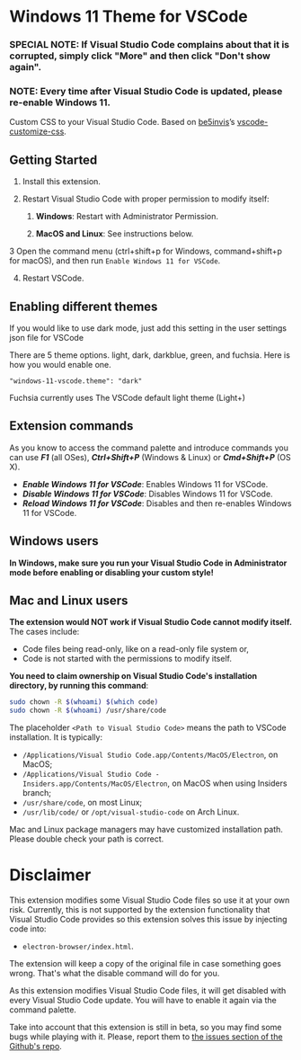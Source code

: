 # Windows 11 Theme for VSCode

### SPECIAL NOTE: If Visual Studio Code complains about that it is corrupted, simply click "More" and then click "Don't show again".

### NOTE: Every time after Visual Studio Code is updated, please re-enable Windows 11.

Custom CSS to your Visual Studio Code. Based on [be5invis](https://github.com/be5invis)’s [vscode-customize-css](https://github.com/be5invis/vscode-custom-css).

## Getting Started

1. Install this extension.

2. Restart Visual Studio Code with proper permission to modify itself:

    1. **Windows**: Restart with Administrator Permission.

    2. **MacOS and Linux**: See instructions below.

3 Open the command menu (ctrl+shift+p for Windows, command+shift+p for macOS), and then run `Enable Windows 11 for VSCode`.

4. Restart VSCode.

## Enabling different themes

If you would like to use dark mode, just add this setting in the user settings json file for VSCode

There are 5 theme options. light, dark, darkblue, green, and fuchsia. Here is how you would enable one.

```
"windows-11-vscode.theme": "dark"
```

Fuchsia currently uses The VSCode default light theme (Light+)

## Extension commands

As you know to access the command palette and introduce commands you can use **_F1_** (all OSes), **_Ctrl+Shift+P_** (Windows & Linux) or **_Cmd+Shift+P_** (OS X).

-   **_Enable Windows 11 for VSCode_**: Enables Windows 11 for VSCode.
-   **_Disable Windows 11 for VSCode_**: Disables Windows 11 for VSCode.
-   **_Reload Windows 11 for VSCode_**: Disables and then re-enables Windows 11 for VSCode.

## Windows users

**In Windows, make sure you run your Visual Studio Code in Administrator mode before enabling or disabling your custom style!**

## Mac and Linux users

**The extension would NOT work if Visual Studio Code cannot modify itself.** The cases include:

-   Code files being read-only, like on a read-only file system or,
-   Code is not started with the permissions to modify itself.

**You need to claim ownership on Visual Studio Code's installation directory, by running this command**:

```sh
sudo chown -R $(whoami) $(which code)
sudo chown -R $(whoami) /usr/share/code
```

The placeholder `<Path to Visual Studio Code>` means the path to VSCode installation. It is typically:

-   `/Applications/Visual Studio Code.app/Contents/MacOS/Electron`, on MacOS;
-   `/Applications/Visual Studio Code - Insiders.app/Contents/MacOS/Electron`, on MacOS when using Insiders branch;
-   `/usr/share/code`, on most Linux;
-   `/usr/lib/code/` or `/opt/visual-studio-code` on Arch Linux.

Mac and Linux package managers may have customized installation path. Please double check your path is correct.

# Disclaimer

This extension modifies some Visual Studio Code files so use it at your own risk.
Currently, this is not supported by the extension functionality that Visual Studio Code provides so this extension solves this issue by injecting code into:

-   `electron-browser/index.html`.

The extension will keep a copy of the original file in case something goes wrong. That's what the disable command will do for you.

As this extension modifies Visual Studio Code files, it will get disabled with every Visual Studio Code update. You will have to enable it again via the command palette.

Take into account that this extension is still in beta, so you may find some bugs while playing with it. Please, report them to [the issues section of the Github's repo](https://github.com/notAperson535/fluent-ui-vscode/issues).
